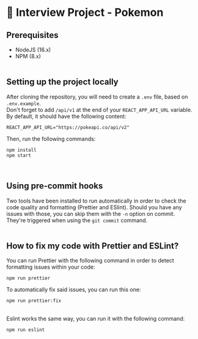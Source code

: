 # 🚀 Interview Project - Pokemon

## Prerequisites

-   NodeJS (16.x)
-   NPM (8.x)
    <br>
    <br>

## Setting up the project locally

After cloning the repository, you will need to create a `.env` file, based on `.env.example`. <br>Don't forget to add `/api/v1` at the end of your `REACT_APP_API_URL` variable.<br>
By default, it should have the following content:

```
REACT_APP_API_URL="https://pokeapi.co/api/v2"
```

Then, run the following commands:

```
npm install
npm start
```

<br>

## Using pre-commit hooks

Two tools have been installed to run automatically in order to check the code quality and formatting (Prettier and ESlint). Should you have any issues with those, you can skip them with the `-n` option on commit.<br>
They're triggered when using the `git commit` command.
<br><br>

## How to fix my code with Prettier and ESLint?

You can run Prettier with the following command in order to detect formatting issues within your code:

```
npm run prettier
```

To automatically fix said issues, you can run this one:

```
npm run prettier:fix
```

<br>
Eslint works the same way, you can run it with the following command:

```
npm run eslint
```
